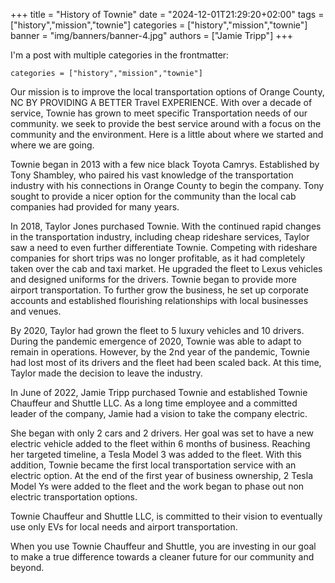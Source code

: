 +++
title = "History of Townie"
date = "2024-12-01T21:29:20+02:00"
tags = ["history","mission","townie"]
categories = ["history","mission","townie"]
banner = "img/banners/banner-4.jpg"
authors = ["Jamie Tripp"]
+++

I'm a post with multiple categories in the frontmatter:

    categories = ["history","mission","townie"]


Our mission is to improve the local transportation options of Orange County, NC BY PROVIDING A BETTER Travel EXPERIENCE. With over a decade of service, Townie has grown to meet specific Transportation needs of our community. we seek to provide the best service around with a focus on the community and the environment. 
Here is a little about where we started and where we are going. 

Townie began in 2013 with a few nice black Toyota Camrys. Established by Tony Shambley, who paired his vast knowledge of the transportation industry with his connections in Orange County to begin the company.  Tony sought to provide a nicer option for the community than the local cab companies had provided for many years.

In 2018, Taylor Jones purchased Townie. With the continued rapid changes in the transportation industry, including cheap rideshare services, Taylor saw a need to even further differentiate Townie. Competing with rideshare companies for short trips was no longer profitable, as it had completely taken over the cab and taxi market. He upgraded the fleet to Lexus vehicles and designed uniforms for the drivers. Townie began to provide more airport transportation. To further grow the business, he set up corporate accounts and established flourishing relationships with local businesses and venues. 

By 2020, Taylor had grown the fleet to 5 luxury vehicles and 10 drivers. During the pandemic emergence of 2020, Townie was able to adapt to remain in operations. However, by the 2nd year of the pandemic, Townie had lost most of its drivers and the fleet had been scaled back.  At this time, Taylor made the decision to leave the industry. 

In June of 2022, Jamie Tripp purchased Townie and established Townie Chauffeur and Shuttle LLC. As a long time employee and a committed leader of the company, Jamie had a vision to take the company electric. 

She began with only 2 cars and 2 drivers. Her goal was set to have a new electric vehicle added to the fleet within 6 months of business. Reaching her targeted timeline, a Tesla Model 3 was added to the fleet. With this addition, Townie became the first local transportation service with an electric option. At the end of the first year of business ownership, 2 Tesla Model Ys were added to the fleet and the work began to phase out non electric transportation options. 

Townie Chauffeur and Shuttle LLC, is committed to their vision to eventually use only EVs for local needs and airport transportation.

When you use Townie Chauffeur and Shuttle, you are investing in our goal to make a true difference towards a cleaner future for our community and beyond.